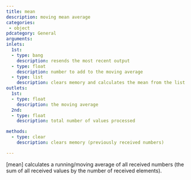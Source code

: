```yaml
---
title: mean
description: moving mean average
categories:
 - object
pdcategory: General
arguments:
inlets:
  1st:
  - type: bang
    description: resends the most recent output
  - type: float
    description: number to add to the moving average
  - type: list
    description: clears memory and calculates the mean from the list
outlets:
  1st:
  - type: float
    description: the moving average
  2nd:
  - type: float
    description: total number of values processed

methods:
  - type: clear
    description: clears memory (previously received numbers)

---
```


[mean] calculates a running/moving average of all received numbers (the sum of all received values by the number of received elements).

